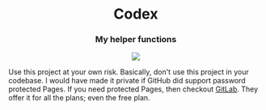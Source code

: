 <h1 align="center">
    Codex
</h1>

<h3 align="center">
    My helper functions
</h3>

<p align="center">
    <a href="https://rikhuijzer.github.io/Codex.jl/dev"><img src="https://github.com/rikhuijzer/Codex.jl/workflows/docs/badge.svg"></a>  
</p>

Use this project at your own risk.
Basically, don't use this project in your codebase.
I would have made it private if GitHub did support password protected Pages.
If you need protected Pages, then checkout [GitLab](https://gitlab.com).
They offer it for all the plans; even the free plan.
